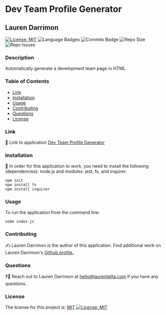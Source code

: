 # Dev Team Profile Generator
## Lauren Darrimon
[![License: MIT](https://img.shields.io/badge/License-MIT-yellow?style=for-the-badge&logo=appveyor)](https://opensource.org/licenses/MIT) ![Language Badges](https://img.shields.io/github/languages/top/laurenDarrimon/team-profile-generator?style=for-the-badge&logo=appveyor) ![Commits Badge](https://img.shields.io/github/last-commit/laurenDarrimon/team-profile-generator?style=for-the-badge&logo=appveyor) ![Repo Size](https://img.shields.io/github/repo-size/laurenDarrimon/team-profile-generator?style=for-the-badge&logo=appveyor) ![Repo Issues](https://img.shields.io/github/issues/laurenDarrimon/team-profile-generator?style=for-the-badge&logo=appveyor)
    
### Description
Automatically generate a development team page in HTML

### Table of Contents

* [Link](#link)
* [Installation](#installation)
* [Usage](#usage)
* [Contributing](#contributing)
* [Questions](#questions)
* [License](#license)


### Link 
🔗 
Link to application [Dev Team Profile Generator](https://github.com/LaurenDarrimon/team-profile-generator)


### Installation
🔧
In order for this application to work, you need to install the following (dependencies): 
node.js and modules: jest, fs, and inquirer. 

~~~
npm init  
npm install fs
npm install inquirer
~~~


### Usage 
To run the application from the command line: 

~~~
node index.js
~~~


### Contributing 
✍️ 
Lauren Darrimon is the author of this application. Find additional work on Lauren Darrimon's [Github profile.](http://github.com/laurenDarrimon).


### Questions
❓💌
Reach out to Lauren Darrimon at hello@laurenlalita.com if you have any questions. 

### License
The license for this project is: [MIT](https://opensource.org/licenses/MIT)
[![License: MIT](https://img.shields.io/badge/License-MIT-yellow?style=for-the-badge&logo=appveyor)](https://opensource.org/licenses/MIT)

